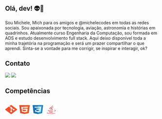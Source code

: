 ## Olá, dev! 👽🖖
  Sou Michele, Mich para os amigos e @michelecodes em todas as redes sociais. Sou apaixonada por tecnologia, aviação, astronomia e histórias em quadrinhos. Atualmente curso Engenharia da Computação, sou formada em ADS e estudo desenvolvimento full stack.
Aqui deixo disponível toda a minha trajetória na programação e será um prazer compartilhar o que aprendi. Sinta-se a vontade para me corrigir, se inspirar e interagir, ok? 

## Contato
<div> 
  <a href = "mailto:hellomichelecodes@gmail.com"><img src="https://img.shields.io/badge/-Gmail-%23333?style=for-the-badge&logo=gmail&logoColor=white" target="_blank"></a>
   <a href="https://www.linkedin.com/in/michelecodes/" target="_blank"><img src="https://img.shields.io/badge/-LinkedIn-%230077B5?style=for-the-badge&logo=linkedin&logoColor=white" target="_blank"></a>
</div>

## Competências
<div style="display: inline_block"><br>
  <img align="center" alt="Rafa-GIT" height="30" width="40" src="https://raw.githubusercontent.com/devicons/devicon/master/icons/git/git-plain.svg">
  <img align="center" alt="Rafa-HTML" height="30" width="40" src="https://raw.githubusercontent.com/devicons/devicon/master/icons/html5/html5-original.svg">
  <img align="center" alt="Rafa-CSS" height="30" width="40" src="https://raw.githubusercontent.com/devicons/devicon/master/icons/css3/css3-original.svg">
 <img align="center" alt="Rafa-Java" height="30" width="40" src="https://raw.githubusercontent.com/devicons/devicon/master/icons/java/java-plain.svg">
</div>


